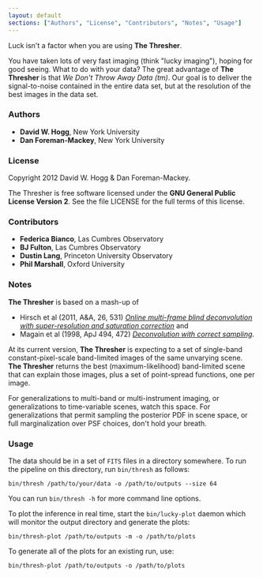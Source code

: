 ```yaml
---
layout: default
sections: ["Authors", "License", "Contributors", "Notes", "Usage"]
---
```


Luck isn't a factor when you are using **The Thresher**.

You have taken lots of very fast imaging (think "lucky imaging"),
hoping for good seeing.  What to do with your data?  The great
advantage of **The Thresher** is that *We Don't Throw Away Data (tm)*.
Our goal is to deliver the signal-to-noise contained in the entire
data set, but at the resolution of the best images in the data set.

### Authors

- **David W. Hogg**, New York University
- **Dan Foreman-Mackey**, New York University

### License

Copyright 2012 David W. Hogg & Dan Foreman-Mackey.

The Thresher is free software licensed under the **GNU General Public
License Version 2**.  See the file LICENSE for the full terms of this
license.

### Contributors

- **Federica Bianco**, Las Cumbres Observatory
- **BJ Fulton**, Las Cumbres Observatory
- **Dustin Lang**, Princeton University Observatory
- **Phil Marshall**, Oxford University

### Notes

**The Thresher** is based on a mash-up of

- Hirsch et al (2011, A&A, 26, 531) *[Online multi-frame blind deconvolution
  with super-resolution and saturation correction](http://adsabs.harvard.edu/abs/2011A%26A...531A...9H>)* and
- Magain et al (1998, ApJ 494, 472) *[Deconvolution with correct sampling](http://adsabs.harvard.edu/abs/1998ApJ...494..472M)*.

At its current version, **The Thresher** is expecting to a set of
single-band constant-pixel-scale band-limited images of the same
unvarying scene.  **The Thresher** returns the best
(maximum-likelihood) band-limited scene that can explain those images,
plus a set of point-spread functions, one per image.

For generalizations to multi-band or multi-instrument imaging, or
generalizations to time-variable scenes, watch this space.  For
generalizations that permit sampling the posterior PDF in scene space,
or full marginalization over PSF choices, don't hold your breath.

### Usage

The data should be in a set of `FITS` files in a directory somewhere.
To run the pipeline on this directory, run `bin/thresh` as follows:

```
bin/thresh /path/to/your/data -o /path/to/outputs --size 64
```

You can run `bin/thresh -h` for more command line options.

To plot the inference in real time, start the `bin/lucky-plot` daemon
which will monitor the output directory and generate the plots:

```
bin/thresh-plot /path/to/outputs -m -o /path/to/plots
```

To generate all of the plots for an existing run, use:

```
bin/thresh-plot /path/to/outputs -o /path/to/plots
```
